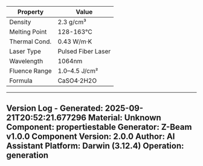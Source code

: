 | Property | Value |
|----------|-------|
| Density | 2.3 g/cm³ |
| Melting Point | 128-163°C |
| Thermal Cond. | 0.43 W/m·K |
| Laser Type | Pulsed Fiber Laser |
| Wavelength | 1064nm |
| Fluence Range | 1.0–4.5 J/cm² |
| Formula | CaSO4·2H2O |


---
Version Log - Generated: 2025-09-21T20:52:21.677296
Material: Unknown
Component: propertiestable
Generator: Z-Beam v1.0.0
Component Version: 2.0.0
Author: AI Assistant
Platform: Darwin (3.12.4)
Operation: generation
---